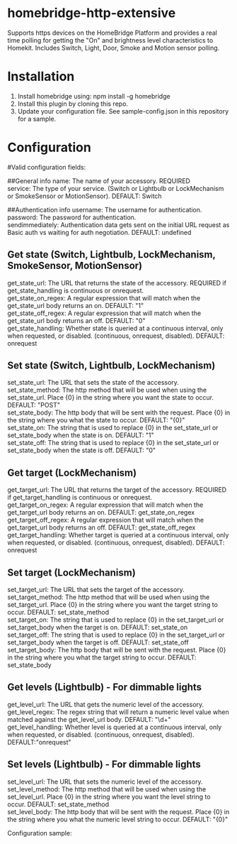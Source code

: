 # homebridge-http-extensive

Supports https devices on the HomeBridge Platform and provides a real time polling for getting the "On" and brightness level characteristics to Homekit. Includes Switch, Light, Door, Smoke and Motion sensor polling.

# Installation

1. Install homebridge using: npm install -g homebridge
2. Install this plugin by cloning this repo.
3. Update your configuration file. See sample-config.json in this repository for a sample. 

# Configuration


#Valid configuration fields:

##General info
name: The name of your accessory.  REQUIRED  
service: The type of your service. (Switch or Lightbulb or LockMechanism or SmokeSensor or MotionSensor).  DEFAULT: Switch  

##Authentication info
username: The username for authentication.  
password: The password for authentication.  
sendimmediately: Authentication data gets sent on the initial URL request as Basic auth vs waiting for auth negotiation.  DEFAULT: undefined  


## Get state (Switch, Lightbulb, LockMechanism, SmokeSensor, MotionSensor)
get_state_url: The URL that returns the state of the accessory. REQUIRED if get_state_handling is continuous or onrequest.  
get_state_on_regex: A regular expression that will match when the get_state_url body returns an on. DEFAULT: "1"  
get_state_off_regex: A regular expression that will match when the get_state_url body returns an off. DEFAULT: "0"  
get_state_handling: Whether state is queried at a continuous interval, only when requested, or disabled. (continuous, onrequest, disabled). DEFAULT: onrequest  

## Set state (Switch, Lightbulb, LockMechanism)
set_state_url: The URL that sets the state of the accessory.  
set_state_method: The http method that will be used when using the set_state_url. Place {0} in the string where you want the state to occur. DEFAULT: "POST"  
set_state_body: The http body that will be sent with the request.  Place {0} in the string where you what the state to occur.  DEFAULT: "{0}"  
set_state_on: The string that is used to replace {0} in the set_state_url or set_state_body when the state is on.  DEFAULT: "1"  
set_state_off: The string that is used to replace {0} in the set_state_url or set_state_body when the state is off.  DEFAULT: "0"  

## Get target (LockMechanism)
get_target_url: The URL that returns the target of the accessory. REQUIRED if get_target_handling is continuous or onrequest.  
get_target_on_regex: A regular expression that will match when the get_target_url body returns an on. DEFAULT: get_state_on_regex  
get_target_off_regex: A regular expression that will match when the get_target_url body returns an off. DEFAULT: get_state_off_regex  
get_target_handling: Whether target is queried at a continuous interval, only when requested, or disabled. (continuous, onrequest, disabled). DEFAULT: onrequest  

## Set target (LockMechanism)
set_target_url: The URL that sets the target of the accessory.  
set_target_method: The http method that will be used when using the set_target_url. Place {0} in the string where you want the target string to occur. DEFAULT: set_state_method  
set_target_on: The string that is used to replace {0} in the set_target_url or set_target_body when the target is on.  DEFAULT: set_state_on  
set_target_off: The string that is used to replace {0} in the set_target_url or set_target_body when the target is off.  DEFAULT: set_state_off  
set_target_body: The http body that will be sent with the request.  Place {0} in the string where you what the target string to occur.  DEFAULT: set_state_body  

## Get levels (Lightbulb) - For dimmable lights
get_level_url: The URL that gets the numeric level of the accessory.  
get_level_regex: The regex string that will return a numeric level value when matched against the get_level_url body.  DEFAULT: "\\d+"  
get_level_handling: Whether level is queried at a continuous interval, only when requested, or disabled. (continuous, onrequest, disabled). DEFAULT:"onrequest"  

## Set levels (Lightbulb) - For dimmable lights
set_level_url: The URL that sets the numeric level of the accessory.  
set_level_method: The http method that will be used when using the set_level_url. Place {0} in the string where you want the level string to occur. DEFAULT: set_state_method  
set_level_body: The http body that will be sent with the request.  Place {0} in the string where you what the numeric level string to occur. DEFAULT: "{0}"  



Configuration sample:

 ```
 